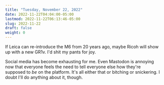 ```yaml
---
title: "Tuesday, November 22, 2022"
date: 2022-11-22T04:04:00-05:00
lastmod: 2022-11-22T06:13:46-05:00
slug: 2022-11-22
draft: false
weight: 0
---
```


If Leica can re-introduce the M6 from 20 years ago, maybe Ricoh will show up with a new GR1v. I'd shit my pants for joy.

Social media has become exhausting for me. Even Mastodon is annoying now that everyone feels the need to tell everyone else how they're supposed to _be_ on the platform. It's all either that or bitching or snickering. I doubt I'll do anything about it, though.


[//]: # "Exported with love from a post written in Org mode"
[//]: # "- https://github.com/kaushalmodi/ox-hugo"
